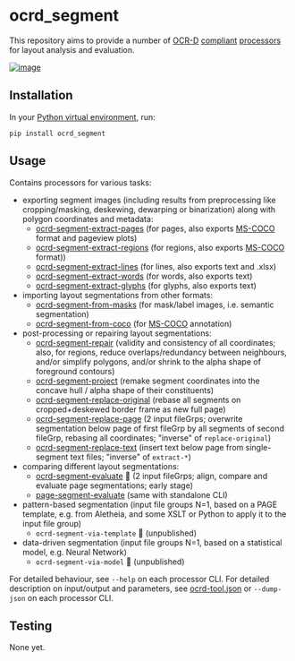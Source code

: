 # ocrd_segment

This repository aims to provide a number of [OCR-D](https://ocr-d.de) [compliant](https://ocr-d.de/en/spec) [processors](https://ocr-d.de/en/spec/cli) for layout analysis and evaluation.

[![image](https://img.shields.io/pypi/v/ocrd_segment.svg)](https://pypi.org/project/ocrd_segment/)

## Installation

In your [Python virtual environment](https://packaging.python.org/guides/installing-using-pip-and-virtual-environments/), run:

    pip install ocrd_segment


## Usage

Contains processors for various tasks:

  - exporting segment images (including results from preprocessing like cropping/masking, deskewing, dewarping or binarization) along with polygon coordinates and metadata:
    - [ocrd-segment-extract-pages](ocrd_segment/extract_pages.py) (for pages, also exports [MS-COCO](https://cocodataset.org/) format and pageview plots)
    - [ocrd-segment-extract-regions](ocrd_segment/extract_regions.py) (for regions, also exports [MS-COCO](https://cocodataset.org/) format))
    - [ocrd-segment-extract-lines](ocrd_segment/extract_lines.py) (for lines, also exports text and .xlsx)
    - [ocrd-segment-extract-words](ocrd_segment/extract_words.py) (for words, also exports text)
    - [ocrd-segment-extract-glyphs](ocrd_segment/extract_glyphs.py) (for glyphs, also exports text)
  - importing layout segmentations from other formats:
    - [ocrd-segment-from-masks](ocrd_segment/import_image_segmentation.py) (for mask/label images, i.e. semantic segmentation)
    - [ocrd-segment-from-coco](ocrd_segment/import_coco_segmentation.py) (for [MS-COCO](https://cocodataset.org/) annotation)
  - post-processing or repairing layout segmentations:
    - [ocrd-segment-repair](ocrd_segment/repair.py) (validity and consistency of all coordinates; also, for regions, reduce overlaps/redundancy between neighbours, and/or simplify polygons, and/or shrink to the alpha shape of foreground contours)
    - [ocrd-segment-project](ocrd_segment/project.py) (remake segment coordinates into the concave hull / alpha shape of their constituents)
    - [ocrd-segment-replace-original](ocrd_segment/replace_original.py) (rebase all segments on cropped+deskewed border frame as new full page)
    - [ocrd-segment-replace-page](ocrd_segment/replace_page.py) (2 input fileGrps; overwrite segmentation below page of first fileGrp by all segments of second fileGrp, rebasing all coordinates; "inverse" of `replace-original`)
    - [ocrd-segment-replace-text](ocrd_segment/replace_text.py) (insert text below page from single-segment text files; "inverse" of `extract-*`)
  - comparing different layout segmentations:
    - [ocrd-segment-evaluate](ocrd_segment/evaluate.py) :construction: (2 input fileGrps; align, compare and evaluate page segmentations; early stage)
    - [page-segment-evaluate](ocrd_segment/evaluate.py) (same with standalone CLI)
  - pattern-based segmentation (input file groups N=1, based on a PAGE template, e.g. from Aletheia, and some XSLT or Python to apply it to the input file group)
    - `ocrd-segment-via-template` :construction: (unpublished)
  - data-driven segmentation (input file groups N=1, based on a statistical model, e.g. Neural Network)  
    - `ocrd-segment-via-model` :construction: (unpublished)

For detailed behaviour, see `--help` on each processor CLI.
For detailed description on input/output and parameters, see [ocrd-tool.json](ocrd_segment/ocrd-tool.json) or `--dump-json` on each processor CLI.

## Testing

None yet.
